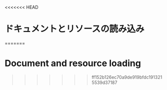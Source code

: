 
<<<<<<< HEAD
# ドキュメントとリソースの読み込み
=======
# Document and resource loading
>>>>>>> ff152b126ec70a9de919bfdc1913215539d37187
